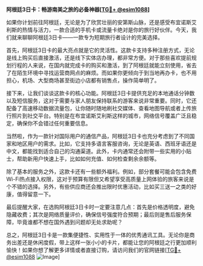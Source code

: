 **阿根廷3日卡：畅游南美之旅的必备神器[[TG💪+ @esim1088](https://t.me/s/esim1088)]**

如果你计划前往阿根廷，无论是为了欣赏壮丽的安第斯山脉，还是感受布宜诺斯艾利斯的热情与活力，一款合适的手机卡或流量卡绝对是你的旅行好伙伴。今天，我们就来聊聊阿根廷3日卡——一款专为短期旅行者设计的完美选择。

首先，阿根廷3日卡的最大亮点就是它的灵活性。这款卡支持多种注册方式，无论是线上购买后直接激活，还是线下实体店办理，都非常方便。对于那些喜欢提前规划行程的人来说，在国内就完成卡的购买和激活，到了阿根廷就能立刻使用，省去了在陌生环境中寻找运营商网点的麻烦。而如果你更倾向于到当地再办卡，也不用担心，机场、大型商场甚至街边小店都有销售点，操作简单明了。

接下来，让我们谈谈这款卡的核心功能。阿根廷3日卡提供充足的本地通话分钟数以及短信服务，这对于需要与家人朋友保持联系的游客来说非常重要。同时，它还配备了高速移动数据流量包，让你随时随地刷社交媒体、查看地图导航或者上传旅行照片到社交平台。特别是在布宜诺斯艾利斯这样的城市，网络信号覆盖广泛且稳定，确保你不会错过任何重要信息。

当然啦，作为一款针对国际用户的通信产品，阿根廷3日卡也充分考虑到了不同国家和地区用户的需求。比如，它支持多语言客服咨询，无论是英语、西班牙语还是中文，都能找到适合自己的沟通渠道。此外，卡内通常还会附带一些实用的小贴士，帮助新用户快速上手，比如如何充值、如何检查剩余余额等。

除了基本的服务之外，这款卡还有一些额外福利。例如，部分套餐可能会包含免费Wi-Fi热点接入权限，这对于预算有限但又希望享受高质量上网体验的旅客来说是个不错的选择。另外，有些供应商还会推出限时优惠活动，比如买三送一之类的好康，值得留意一下。

最后提醒大家，在选购阿根廷3日卡时一定要注意几点：首先是价格透明度，避免隐藏收费；其次是网络质量评价，确保信号强度符合预期；最后则是售后服务保障，毕竟谁都不想在国外遇到问题却无处求助呢？

总之，阿根廷3日卡是一款集便捷性、实用性于一体的优秀通讯工具。无论你是商务出差还是休闲度假，带上这样一张小小的卡片，都能让您的阿根廷之行更加顺利愉快！如果你想了解更多详情或者直接订购，请访问我们的官网链接[[TG💪+ @esim1088](https://t.me/s/esim1088) ![Image](https://i.postimg.cc/4NQfJmqS/Snipaste-2025-05-13-00-14-12.png)]